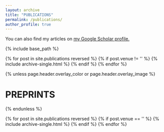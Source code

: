 ```yaml
---
layout: archive
title: "PUBLICATIONS"
permalink: /publications/
author_profile: true
---
```


You can also find my articles on <u><a href="https://scholar.google.com/citations?user=33De4NEAAAAJ&hl=en">my Google Scholar profile</a>.</u>


{% include base_path %}

{% for post in site.publications reversed %}
    {% if post.venue != '' %}
      {% include archive-single.html %}
    {% endif %}
{% endfor %}
<br>

{% unless page.header.overlay_color or page.header.overlay_image %}
  <h1 class="page__title">PREPRINTS</h1>
{% endunless %}

{% for post in site.publications reversed %}
    {% if post.venue == '' %}
      {% include archive-single.html %}
    {% endif %}
{% endfor %}
<br>

